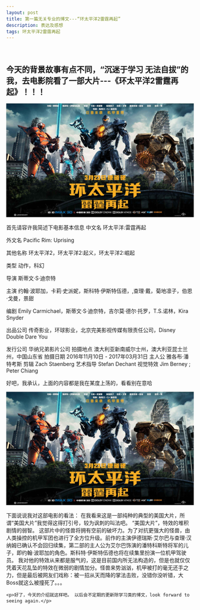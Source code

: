 ```yaml
---
layout: post
title: 第一篇无关专业的博文---“环太平洋2雷霆再起”
description: 表达及感想
tags: 环太平洋2雷霆再起
---
```



﻿<h2>今天的背景故事有点不同，“沉迷于学习 无法自拔”的我，去电影院看了一部大片---《环太平洋2雷霆再起》！！！</h2>


![alt text](/pic/huan3.jpg)


首先请容许我简述下电影基本信息
中文名
环太平洋:雷霆再起

外文名
Pacific Rim: Uprising

其他名称
环太平洋2，环太平洋2:起义，环太平洋2:崛起

类型
动作，科幻

导演
斯蒂文·S·迪奈特

主演
约翰·波耶加，卡莉·史派妮，斯科特·伊斯特伍德，,查理·戴，菊地凛子，伯恩·戈曼，景甜

编剧
Emily Carmichael，斯蒂文·S·迪奈特，吉尔莫·德尔·托罗，T.S.诺林，Kira Snyder

出品公司
传奇影业，环球影业，北京完美影视传媒有限责任公司，Disney Double Dare You

发行公司
华纳兄弟影片公司
拍摄地点
澳大利亚新南威尔士州，澳大利亚昆士兰州，中国山东省
拍摄日期
2016年11月10日 - 2017年03月31日
主人公
雅各布·潘特考斯
剪辑
Zach Staenberg
艺术指导
Stefan Dechant
视觉特效
Jim Berney ; Peter Chiang

好吧，我承认，上面的内容都是我在某度上荡的，看看别在意哈



![1.jpg](images/img/1.jpg)



下面说说我对这部电影的看法：
    在我看来这是一部纯种的典型的美国大片，所谓“美国大片”我觉得这得打引号，较为讽刺的叫法吧。
    “美国大片”，特效的堆积 剧情的弱智。
    这部片中的怪兽将拥有空前的破坏力。为了对抗更强大的怪兽，由人类操控的机甲军团也进行了全方位升级。前作的主演伊德瑞斯·艾尔巴与查理·汉纳姆已确认不会回归续集，第二部的主人公为艾尔巴饰演的潘特科斯特将军的儿子，即约翰·波耶加的角色。斯科特·伊斯特伍德也将在续集里扮演一位机甲驾驶员。
    我对他的特效从来都是服气的，这是目前国内所无法构造的，但是也就仅仅凭着天花乱坠的特效在微弱的剧情加分。怪兽来势汹汹，机甲被打的毫无还手之力，但是最后被网友们戏称：被一招从天而降的掌法击败，没错你没听错，大Boss就这么被撞死了。。。

    <p>好了，今天的介绍就这样吧。 以后会不定期的更新除学习类的博文，look forward to seeing again.</p>
